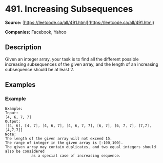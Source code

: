 # 491. Increasing Subsequences

**Source:** [https://leetcode.ca/all/491.html](https://leetcode.ca/all/491.html)

**Companies:** Facebook, Yahoo

## Description

Given an integer array, your task is to find all the different possible increasing
        subsequences of the given array, and the length of an increasing subsequence should be at
        least 2.

## Examples

### Example

```
Example:
Input:
[4, 6, 7, 7]
Output:
[[4, 6], [4, 7], [4, 6, 7], [4, 6, 7, 7], [6, 7], [6, 7, 7], [7,7], [4,7,7]]
Note:
The length of the given array will not exceed 15.
The range of integer in the given array is [-100,100].
The given array may contain duplicates, and two equal integers should also be considered
            as a special case of increasing sequence.
```

